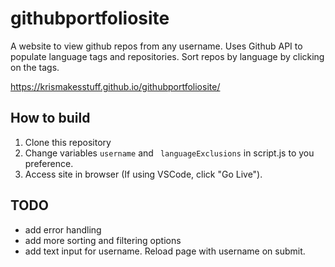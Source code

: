 # githubportfoliosite
 A website to view github repos from any username. Uses Github API to populate language tags and repositories. Sort repos by language by clicking on the tags.

<a>https://krismakesstuff.github.io/githubportfoliosite/

## How to build
1. Clone this repository
2. Change variables ```username``` and ``` languageExclusions``` in script.js to you preference.
3. Access site in browser (If using VSCode, click "Go Live").

 ## TODO
 - add error handling
 - add more sorting and filtering options
 - add text input for username. Reload page with username on submit.
